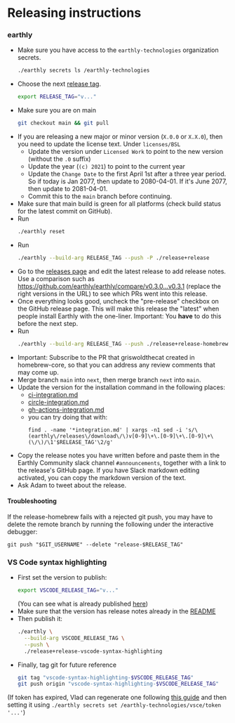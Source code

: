 # Releasing instructions

### earthly
* Make sure you have access to the `earthly-technologies` organization secrets.
  ```bash
  ./earthly secrets ls /earthly-technologies
  ```
* Choose the next [release tag](https://github.com/earthly/earthly/releases).
  ```bash
  export RELEASE_TAG="v..."
  ```
* Make sure you are on main
  ```bash
  git checkout main && git pull
  ```
* If you are releasing a new major or minor version (`X.0.0` or `X.X.0`), then you need to update the license text. Under `licenses/BSL`
  * Update the version under `Licensed Work` to point to the new version (without the `.0` suffix)
  * Update the year (`(c) 2021`) to point to the current year
  * Update the `Change Date` to the first April 1st after a three year period. So if today is Jan 2077, then update to 2080-04-01. If it's June 2077, then update to 2081-04-01.
  * Commit this to the `main` branch before continuing.
* Make sure that main build is green for all platforms (check build status for the latest commit on GitHub).
* Run
  ```bash
  ./earthly reset
  ```
* Run
  ```bash
  ./earthly --build-arg RELEASE_TAG --push -P ./release+release
  ```
* Go to the [releases page](https://github.com/earthly/earthly/releases) and edit the latest release to add release notes. Use a comparison such as https://github.com/earthly/earthly/compare/v0.3.0...v0.3.1 (replace the right versions in the URL) to see which PRs went into this release.
* Once everything looks good, uncheck the "pre-release" checkbox on the GitHub release page. This will make this release the "latest" when people install Earthly with the one-liner. Important: You **have** to do this before the next step.
* Run
  ```bash
  ./earthly --build-arg RELEASE_TAG --push ./release+release-homebrew
  ```
* Important: Subscribe to the PR that griswoldthecat created in homebrew-core, so that you can address any review comments that may come up.
* Merge branch `main` into `next`, then merge branch `next` into `main`.
* Update the version for the installation command in the following places:
  * [ci-integration.md](../docs/guides/ci-integration.md)
  * [circle-integration.md](../docs/examples/circle-integration.md)
  * [gh-actions-integration.md](../docs/examples/gh-actions-integration.md)
  * you can try doing that with:
    ```
    find . -name '*integration.md' | xargs -n1 sed -i 's/\(earthly\/releases\/download\/\)v[0-9]\+\.[0-9]\+\.[0-9]\+\(\/\)/\1'$RELEASE_TAG'\2/g'
    ```
* Copy the release notes you have written before and paste them in the Earthly Community slack channel `#announcements`, together with a link to the release's GitHub page. If you have Slack markdown editing activated, you can copy the markdown version of the text.
* Ask Adam to tweet about the release.

#### Troubleshooting

If the release-homebrew fails with a rejected git push, you may have to delete the remote branch by running the following under the interactive debugger:

    git push "$GIT_USERNAME" --delete "release-$RELEASE_TAG"

### VS Code syntax highlighting

* First set the version to publish:
  ```bash
  export VSCODE_RELEASE_TAG="v..."
  ```
  (You can see what is already published [here](https://marketplace.visualstudio.com/items?itemName=earthly.earthfile-syntax-highlighting))
* Make sure that the version has release notes already in the [README](../contrib/earthfile-syntax-highlighting/README.md)
* Then publish it:
  ```bash
  ./earthly \
    --build-arg VSCODE_RELEASE_TAG \
    --push \
    ./release+release-vscode-syntax-highlighting
  ```
* Finally, tag git for future reference
  ```bash
  git tag "vscode-syntax-highlighting-$VSCODE_RELEASE_TAG"
  git push origin "vscode-syntax-highlighting-$VSCODE_RELEASE_TAG"
  ```

(If token has expired, Vlad can regenerate one following [this guide](https://code.visualstudio.com/api/working-with-extensions/publishing-extension#get-a-personal-access-token) and then setting it using `./earthly secrets set /earthly-technologies/vsce/token '...'`)
